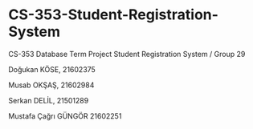 # CS-353-Student-Registration-System
CS-353 Database Term Project
Student Registration System / Group 29


Doğukan KÖSE, 21602375

Musab OKŞAŞ, 21602984

Serkan DELİL, 21501289

Mustafa Çağrı GÜNGÖR 21602251
